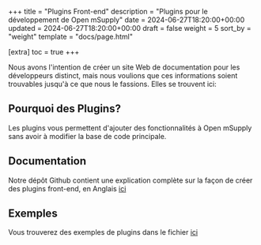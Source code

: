 +++
title = "Plugins Front-end"
description = "Plugins pour le développement de Open mSupply"
date = 2024-06-27T18:20:00+00:00
updated = 2024-06-27T18:20:00+00:00
draft = false
weight = 5
sort_by = "weight"
template = "docs/page.html"

[extra]
toc = true
+++

Nous avons l'intention de créer un site Web de documentation pour les développeurs distinct, mais nous voulions que ces informations soient trouvables jusqu'à ce que nous le fassions. Elles se trouvent ici:

## Pourquoi des Plugins?
Les plugins vous permettent d'ajouter des fonctionnalités à Open mSupply sans avoir à modifier la base de code principale.


## Documentation

Notre dépôt Github contient une explication complète sur la façon de créer des plugins front-end, en Anglais [ici](https://github.com/msupply-foundation/open-mfoundsupply/blob/develop/client/packages/plugins/README.md)

## Exemples

Vous trouverez des exemples de plugins dans le fichier [ici](https://github.com/msupply-foundation/open-msupply-plugins)